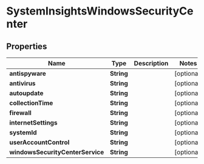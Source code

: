 # SystemInsightsWindowsSecurityCenter

## Properties
Name | Type | Description | Notes
------------ | ------------- | ------------- | -------------
**antispyware** | **String** |  |  [optional]
**antivirus** | **String** |  |  [optional]
**autoupdate** | **String** |  |  [optional]
**collectionTime** | **String** |  |  [optional]
**firewall** | **String** |  |  [optional]
**internetSettings** | **String** |  |  [optional]
**systemId** | **String** |  |  [optional]
**userAccountControl** | **String** |  |  [optional]
**windowsSecurityCenterService** | **String** |  |  [optional]
